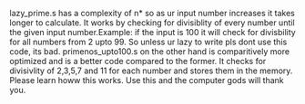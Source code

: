lazy_prime.s has a complexity of n* so as ur input number increases it takes longer to calculate. It works by checking for divisiblity of every number until the given input number.Example: if the input is 100 it will check for divisbility for all numbers from 2 upto 99. So unless ur lazy to write pls dont use this code, its bad.
primenos_upto100.s on the other hand is comparitively more optimized and is a better code compared to the former. It checks for divisivlity of 2,3,5,7 and 11 for each number and stores them in the memory. Please learn howw this works. Use this and the computer gods will thank you.
